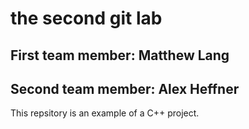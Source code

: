 
# the second git lab
## First team member: Matthew Lang
## Second team member: Alex Heffner
This repsitory is an example of a C++ project.